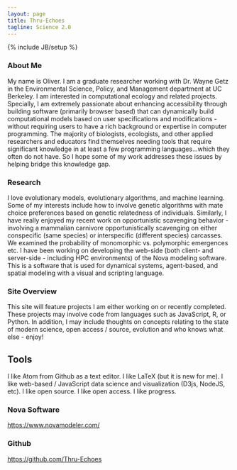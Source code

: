 ```yaml
---
layout: page
title: Thru-Echoes
tagline: Science 2.0
---
```

{% include JB/setup %}

### About Me

My name is Oliver. I am a graduate researcher working with Dr. Wayne Getz in the
Environmental Science, Policy, and Management department at UC Berkeley. I am
interested in computational ecology and related projects. Specially, I am extremely
passionate about enhancing accessibility through building software (primarily
browser based) that can dynamically build computational models based on user
specifications and modifications - without requiring users to have a rich background
or expertise in computer programming. The majority of biologists, ecologists, and
other applied researchers and educators find themselves needing tools that require
significant knowledge in at least a few programming languages...which they often
do not have. So I hope some of my work addresses these issues by helping bridge
this knowledge gap.

### Research

I love evolutionary models, evolutionary algorithms, and machine learning.
Some of my interests include how to involve genetic algorithms with mate choice
preferences based on genetic relatedness of individuals. Similarly, I have really
enjoyed my recent work on opportunistic scavenging behavior - involving a
mammalian carnivore opportunistically scavenging on either conspecific (same
species) or interspecific (different species) carcasses. We examined the probability
of monomorphic vs. polymorphic emergences etc. I have been working on developing
the web-side (both client- and server-side - including HPC environments) of the
Nova modeling software. This is a software that is used for dynamical systems,
agent-based, and spatial modeling with a visual and scripting language.   

### Site Overview

This site will feature projects I am either working on or recently completed.
These projects may involve code from languages such as JavaScript, R, or Python.
In addition, I may include thoughts on concepts relating to the state of modern
science, open access / source, evolution and who knows what else - enjoy!

## Tools

I like Atom from Github as a text editor. I like LaTeX (but it is new for me). I
like web-based / JavaScript data science and visualization (D3js, NodeJS, etc).
I like open source. I like open access. I like progress.

### Nova Software

https://www.novamodeler.com/

### Github

https://github.com/Thru-Echoes
